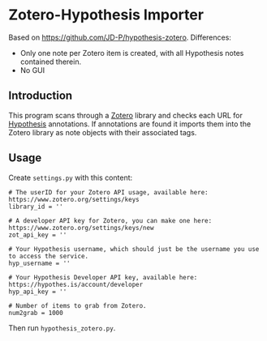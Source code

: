 # Zotero-Hypothesis Importer #

Based on https://github.com/JD-P/hypothesis-zotero. Differences:
- Only one note per Zotero item is created, with all Hypothesis notes contained therein.
- No GUI

## Introduction ##

This program scans through a [Zotero](https://zotero.com) library and checks
each URL for [Hypothesis](https://hypothes.is) annotations. If annotations are
found it imports them into the Zotero library as note objects with their
associated tags.

## Usage ##

Create `settings.py` with this content:

```
# The userID for your Zotero API usage, available here: https://www.zotero.org/settings/keys
library_id = ''

# A developer API key for Zotero, you can make one here: https://www.zotero.org/settings/keys/new
zot_api_key = ''

# Your Hypothesis username, which should just be the username you use to access the service.
hyp_username = ''

# Your Hypothesis Developer API key, available here: https://hypothes.is/account/developer
hyp_api_key = ''

# Number of items to grab from Zotero.
num2grab = 1000
```

Then run `hypothesis_zotero.py`.
